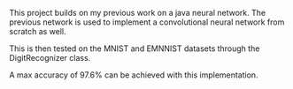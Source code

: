 This project builds on my previous work on a java neural network. The previous network is used to implement a convolutional neural network from scratch as well.  

This is then tested on the MNIST and EMNNIST datasets through the DigitRecognizer class.

A max accuracy of 97.6% can be achieved with this implementation.
